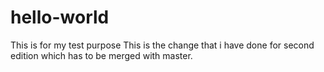 # hello-world
This is for my test purpose
This is the change that i have done for second edition which has to be merged with master.
